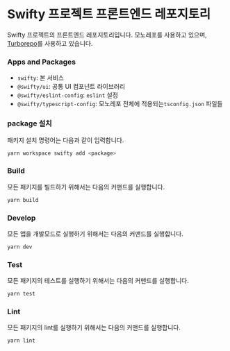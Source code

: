 # Swifty 프로젝트 프론트엔드 레포지토리

Swifty 프로젝트의 프론트엔드 레포지토리입니다.
모노레포를 사용하고 있으며, [Turborepo](https://turbo.build/repo/docs/)를 사용하고 있습니다.

### Apps and Packages

- `swifty`: 본 서비스
- `@swifty/ui`: 공통 UI 컴포넌트 라이브러리
- `@swifty/eslint-config`: `eslint` 설정
- `@swifty/typescript-config`: 모노레포 전체에 적용되는`tsconfig.json` 파일들

### package 설치

패키지 설치 명령어는 다음과 같이 입력합니다.

```bash
yarn workspace swifty add <package>
```

### Build

모든 패키지를 빌드하기 위해서는 다음의 커맨드를 실행합니다.

```bash
yarn build
```

### Develop

모든 앱을 개발모드로 실행하기 위해서는 다음의 커맨드를 실행합니다.

```bash
yarn dev
```

### Test

모든 패키지의 테스트를 실행하기 위해서는 다음의 커맨드를 실행합니다.

```bash
yarn test
```

### Lint

모든 패키지의 lint를 실행하기 위해서는 다음의 커맨드를 실행합니다.

```bash
yarn lint
```
